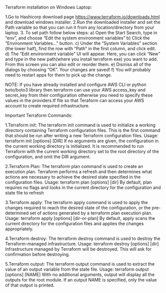 Terraform installation on Windows Laptop:

1.Go to Hashicorp download page https://www.terraform.io/downloads.html and download windows installer.
2.Run the downloaded installer and set the Path variable so that you can run it from any location/directory from your laptop.
3. To set path follow below steps:
a) Open the Start Search, type in “env”, and choose “Edit the system environment variables”
b) Click the “Environment Variables…” button.
c) Under the “System Variables” section (the lower half), find the row with “Path” in the first column, and click edit.
d) The “Edit environment variable” UI will appear. Here, you can click “New” and type in the new path(where you install terraform exe) you want to add. From this screen you can also edit or reorder them.
e) Dismiss all of the dialogs by choosing “OK”. Your changes are saved!
f) You will probably need to restart apps for them to pick up the change.

NOTE: If you have already installed and configure AWS CLI or python boto/boto3 library then terraform can use your AWS access_key and secret_key from their configuration otherwise you need to specify these values in the providers.tf file so that Teraform can access your AWS account to create required infrastructure.

Important Terraform Commands:

1.Terraform init: The terraform init command is used to initialize a working directory containing Terraform configuration files. This is the first command that should be run after writing a new Terraform configuration files.
Usage: terraform init [options] [DIR]
If no arguments are given, the configuration in the current working directory is initialized. It is recommended to run Terraform with the current working directory set to the root directory of the configuration, and omit the DIR argument.

2.Terraform Plan: The terraform plan command is used to create an execution plan. Terraform performs a refresh and then determines what actions are necessary to achieve the desired state specified in the configuration files.
Usage: terraform plan [options] [dir]
By default, plan requires no flags and looks in the current directory for the configuration and state file to refresh

3.Terraform apply: The terraform apply command is used to apply the changes required to reach the desired state of the configuration, or the pre-determined set of actions generated by a terraform plan execution plan.
Usage: terraform apply [options] [dir-or-plan]
By default, apply scans the current directory for the configuration files and applies the changes appropriately.

4.Terraform destroy: The terraform destroy command is used to destroy the Terraform-managed infrastructure.
Usage: terraform destroy [options] [dir]
Infrastructure managed by Terraform will be destroyed. This will ask for confirmation before destroying.

5.Terraform output: The terraform output command is used to extract the value of an output variable from the state file.
Usage: terraform output [options] [NAME]
With no additional arguments, output will display all the outputs for the root module. If an output NAME is specified, only the value of that output is printed.
